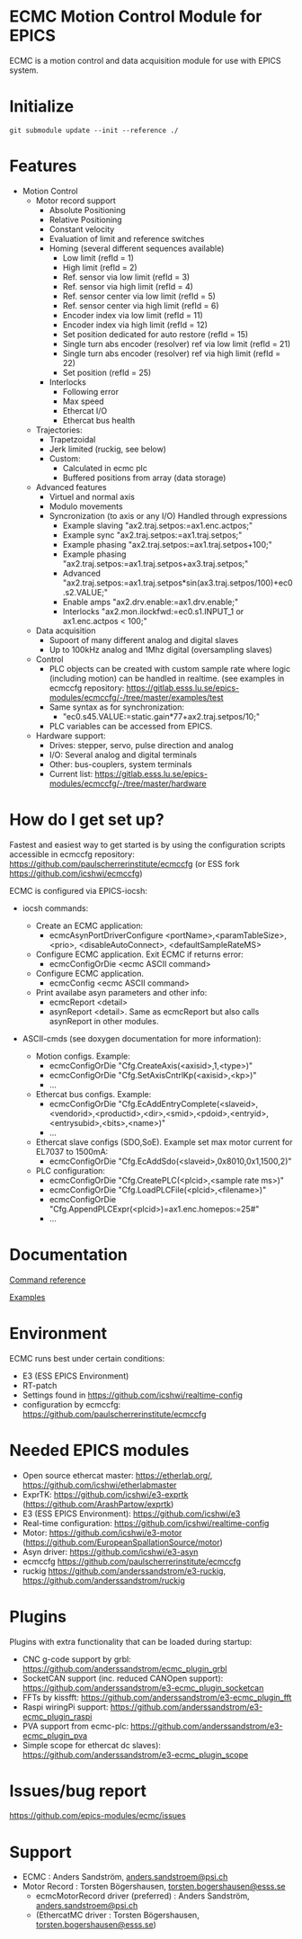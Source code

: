ECMC Motion Control Module for EPICS 
==

ECMC is a motion control and data acquisition module for use with EPICS system.


# Initialize

```
git submodule update --init --reference ./
```

# Features

* Motion Control
    * Motor record support
        * Absolute Positioning
        * Relative Positioning
        * Constant velocity
        * Evaluation of limit and reference switches
        * Homing (several different sequences available)
            * Low limit (refId = 1)
            * High limit (refId = 2)
            * Ref. sensor via low limit (refId = 3)
            * Ref. sensor via high limit (refId = 4)
            * Ref. sensor center via low limit (refId = 5)
            * Ref. sensor center via high limit (refId = 6)
            * Encoder index via low limit (refId = 11)
            * Encoder index via high limit (refId = 12)
            * Set position dedicated for auto restore (refId = 15)
            * Single turn abs encoder (resolver) ref via low limit (refId = 21)
            * Single turn abs encoder (resolver) ref via high limit (refId = 22)
            * Set position (refId = 25)
        * Interlocks
            * Following error
            * Max speed
            * Ethercat I/O
            * Ethercat bus health
    * Trajectories:
        * Trapetzoidal
        * Jerk limited (ruckig, see below)
        * Custom:
            * Calculated in ecmc plc
            * Buffered positions from array (data storage)
    * Advanced features
        * Virtuel and normal axis
        * Modulo movements
        * Syncronization (to axis or any I/O) Handled through expressions
            * Example slaving  "ax2.traj.setpos:=ax1.enc.actpos;"
            * Example sync     "ax2.traj.setpos:=ax1.traj.setpos;"
            * Example phasing  "ax2.traj.setpos:=ax1.traj.setpos+100;"
            * Example phasing  "ax2.traj.setpos:=ax1.traj.setpos+ax3.traj.setpos;"
            * Advanced         "ax2.traj.setpos:=ax1.traj.setpos*sin(ax3.traj.setpos/100)+ec0.s2.VALUE;"
            * Enable amps      "ax2.drv.enable:=ax1.drv.enable;"
            * Interlocks       "ax2.mon.ilockfwd:=ec0.s1.INPUT_1 or ax1.enc.actpos < 100;"
    * Data acquisition
        * Supoort of many different analog and digital slaves
        * Up to 100kHz analog and 1Mhz digital (oversampling slaves)      
    * Control
        * PLC objects can be created with custom sample rate where logic (including motion) can be handled in realtime.
        (see examples in ecmccfg repository: https://gitlab.esss.lu.se/epics-modules/ecmccfg/-/tree/master/examples/test
        * Same syntax as for synchronization:
            * "ec0.s45.VALUE:=static.gain*77+ax2.traj.setpos/10;"                        
        * PLC variables can be accessed from EPICS.        
    * Hardware support: 
        * Drives: stepper, servo, pulse direction and analog
        * I/O: Several analog and digital terminals
        * Other: bus-couplers, system terminals
        * Current list: https://gitlab.esss.lu.se/epics-modules/ecmccfg/-/tree/master/hardware

# How do I get set up?

Fastest and easiest way to get started is by using the configuration scripts accessible in
ecmccfg repository: https://github.com/paulscherrerinstitute/ecmccfg (or ESS fork https://github.com/icshwi/ecmccfg)

ECMC is configured via EPICS-iocsh:

* iocsh commands:
    * Create an ECMC application:
        * ecmcAsynPortDriverConfigure \<portName>,\<paramTableSize>, \<prio>, \<disableAutoConnect>, \<defaultSampleRateMS>
    * Configure ECMC application. Exit ECMC if returns error: 
        * ecmcConfigOrDie \<ecmc ASCII command>
    * Configure ECMC application.
        * ecmcConfig \<ecmc ASCII command> 
    * Print availabe asyn parameters and other info:
        * ecmcReport \<detail> 
        * asynReport \<detail>. Same as ecmcReport but also calls asynReport in other modules.

* ASCII-cmds (see doxygen documentation for more information):
    * Motion configs. Example:
        * ecmcConfigOrDie "Cfg.CreateAxis(\<axisid>,1,\<type>)"
        * ecmcConfigOrDie "Cfg.SetAxisCntrlKp(\<axisid>,\<kp>)"    
        * ...
    * Ethercat bus configs. Example:
        * ecmcConfigOrDie "Cfg.EcAddEntryComplete(\<slaveid>,\<vendorid>,\<productid>,\<dir>,\<smid>,\<pdoid>,\<entryid>,\<entrysubid>,\<bits>,\<name>)"  
        * ...
    * Ethercat slave configs (SDO,SoE). Example set max motor current for EL7037 to 1500mA:
        * ecmcConfigOrDie "Cfg.EcAddSdo(\<slaveid>,0x8010,0x1,1500,2)"
    * PLC configuration:
        * ecmcConfigOrDie "Cfg.CreatePLC(\<plcid>,\<sample rate ms>)"
        * ecmcConfigOrDie "Cfg.LoadPLCFile(\<plcid>,\<filename>)"
        * ecmcConfigOrDie "Cfg.AppendPLCExpr(\<plcid>)=ax1.enc.homepos:=25#"
        * ...

# Documentation

[Command reference](https://epics-modules.github.io/ecmc/)

[Examples](https://github.com/paulscherrerinstitute/ecmccfg/tree/master/examples)

# Environment
ECMC runs best under certain conditions:

* E3 (ESS EPICS Environment)
* RT-patch
* Settings found in https://github.com/icshwi/realtime-config
* configuration by ecmccfg: https://github.com/paulscherrerinstitute/ecmccfg

# Needed EPICS modules

* Open source ethercat master:      https://etherlab.org/, https://github.com/icshwi/etherlabmaster 
* ExprTK:                           https://github.com/icshwi/e3-exprtk (https://github.com/ArashPartow/exprtk)
* E3 (ESS EPICS Environment):       https://github.com/icshwi/e3
* Real-time configuration:          https://github.com/icshwi/realtime-config
* Motor:                            https://github.com/icshwi/e3-motor (https://github.com/EuropeanSpallationSource/motor)
* Asyn driver:                      https://github.com/icshwi/e3-asyn
* ecmccfg                           https://github.com/paulscherrerinstitute/ecmccfg
* ruckig                            https://github.com/anderssandstrom/e3-ruckig, https://github.com/anderssandstrom/ruckig

# Plugins
Plugins with extra functionality that can be loaded during startup:
* CNC g-code support by grbl:       https://github.com/anderssandstrom/ecmc_plugin_grbl
* SocketCAN support (inc. reduced CANOpen support): https://github.com/anderssandstrom/e3-ecmc_plugin_socketcan
* FFTs by kissfft:                  https://github.com/anderssandstrom/e3-ecmc_plugin_fft
* Raspi wiringPi support:            https://github.com/anderssandstrom/e3-ecmc_plugin_raspi
* PVA support from ecmc-plc:        https://github.com/anderssandstrom/e3-ecmc_plugin_pva
* Simple scope for ethercat dc slaves):   https://github.com/anderssandstrom/e3-ecmc_plugin_scope

# Issues/bug report

https://github.com/epics-modules/ecmc/issues

# Support

* ECMC                                 : Anders Sandström, anders.sandstroem@psi.ch
* Motor Record                         : Torsten Bögershausen, torsten.bogershausen@esss.se
  * ecmcMotorRecord driver (preferred) : Anders Sandström, anders.sandstroem@psi.ch
  * (EthercatMC driver                 : Torsten Bögershausen, torsten.bogershausen@esss.se)

